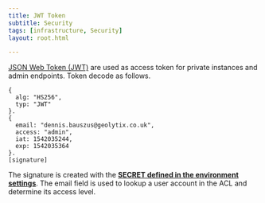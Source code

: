 ```yaml
---
title: JWT Token
subtitle: Security
tags: [infrastructure, Security]
layout: root.html

---
```


[JSON Web Token \(JWT\)](https://jwt.io/) are used as access token for private instances and admin endpoints. Token decode as follows.

```text
{
  alg: "HS256",
  typ: "JWT"
}.
{
  email: "dennis.bauszus@geolytix.co.uk",
  access: "admin",
  iat: 1542035244,
  exp: 1542035364
}.
[signature]
```

The signature is created with the [**SECRET defined in the environment settings**](../../environment-settings/access-control.md). The email field is used to lookup a user account in the ACL and determine its access level.